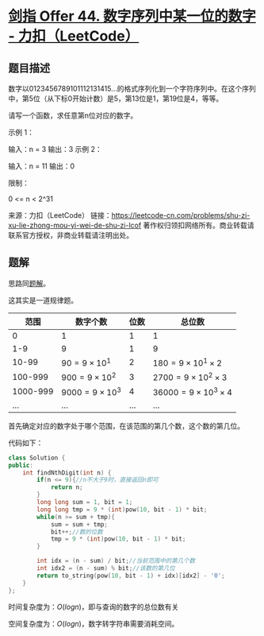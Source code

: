 # [剑指 Offer 44. 数字序列中某一位的数字 - 力扣（LeetCode）](https://leetcode-cn.com/problems/shu-zi-xu-lie-zhong-mou-yi-wei-de-shu-zi-lcof/)

## 题目描述

数字以0123456789101112131415…的格式序列化到一个字符序列中。在这个序列中，第5位（从下标0开始计数）是5，第13位是1，第19位是4，等等。

请写一个函数，求任意第n位对应的数字。

 

示例 1：

输入：n = 3
输出：3
示例 2：

输入：n = 11
输出：0


限制：

0 <= n < 2^31

来源：力扣（LeetCode）
链接：https://leetcode-cn.com/problems/shu-zi-xu-lie-zhong-mou-yi-wei-de-shu-zi-lcof
著作权归领扣网络所有。商业转载请联系官方授权，非商业转载请注明出处。



## 题解

思路同[题解](https://leetcode-cn.com/problems/shu-zi-xu-lie-zhong-mou-yi-wei-de-shu-zi-lcof/solution/mian-shi-ti-44-shu-zi-xu-lie-zhong-mou-yi-wei-de-6/)。

这其实是一道规律题。

| 范围     | 数字个数                 | 位数    | 总位数                             |
| -------- | ------------------------ | ------- | ---------------------------------- |
| 0        | 1                        | 1       | 1                                  |
| 1-9      | 9                        | 1       | 9                                  |
| 10-99    | $90 = 9\times10^{1}$     | 2       | $180=9 \times 10^{1} \times 2$     |
| 100-999  | $900 = 9 \times 10^{2}$  | 3       | $2700 = 9 \times 10^{2} \times 3$  |
| 1000-999 | $9000 = 9 \times 10^{3}$ | 4       | $36000 = 9 \times 10^{3} \times 4$ |
| $\dots$  | $\dots$                  | $\dots$ | $\dots$                            |

首先确定对应的数字处于哪个范围，在该范围的第几个数，这个数的第几位。

代码如下：

```cpp
class Solution {
public:
    int findNthDigit(int n) {
        if(n <= 9){//n不大于9时，直接返回n即可
            return n;
        }
        long long sum = 1, bit = 1;
        long long tmp = 9 * (int)pow(10, bit - 1) * bit;
        while(n >= sum + tmp){
            sum = sum + tmp;
            bit++;//数的位数
            tmp = 9 * (int)pow(10, bit - 1) * bit;
        }

        int idx = (n - sum) / bit;//当前范围中的第几个数
        int idx2 = (n - sum) % bit;//该数的第几位
        return to_string(pow(10, bit - 1) + idx)[idx2] - '0';
    }
};
```

时间复杂度为：$O(logn)$，即与查询的数字的总位数有关

空间复杂度为：$O(logn)$，数字转字符串需要消耗空间。